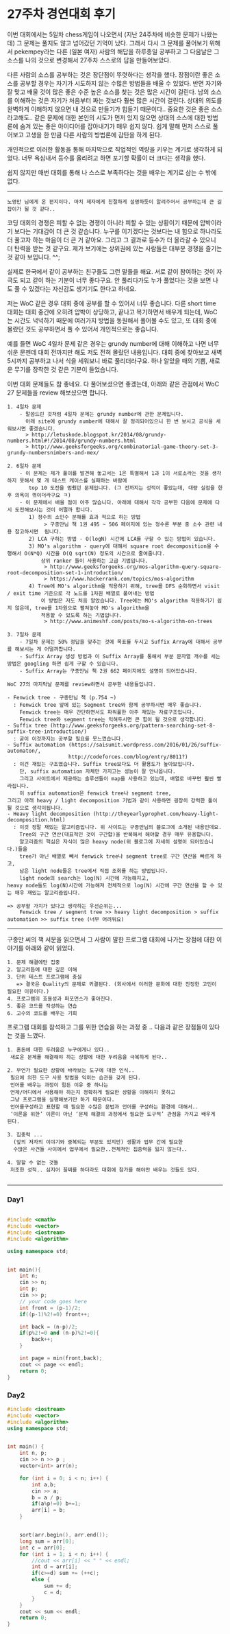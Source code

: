# 27주차 경연대회 후기

이번 대회에서는 5일차 chess게임이 나오면서 (지난 24주차에 비슷한 문제가 나왔는데) 그 문제는 풀지도 않고 넘어갔던 기억이 났다. 그래서 다시 그 문제를 풀어보기 위해서  pekempey라는 다른 (일본 여자) 사람의 해답을 하루종일 공부하고 그 다음날은 그 소스를 나의 것으로 변경해서 27주차 스스로의 답을 만들어보았다.

다른 사람의 소스를 공부하는 것은 장단점이 뚜렷하다는 생각을 했다.
장점이란 좋은 소스를 공부할 경우는 자기가 시도하지 않는 수많은 방법들을 배울 수 있었다. 반면 자기와 잘 맞고 배울 것이 많은 좋은 수준 높은 소스를 찾는 것은 많은 시간이 걸린다. 남의 소스를 이해하는 것은 자기가 처음부터 짜는 것보다 훨씬 많은 시간이 걸린다. 상대의 의도를 완벽하게 이해하지 않으면 내 것으로 만들기가 힘들기 때문이다.. 중요한 것은 좋은 소스라고해도.. 같은 문제에 대한 본인의 시도가 먼저 있지 않으면 상대의 소스에 대한 방법론에 숨겨 있는 좋은 아이디어를 잡아내기가 매우 쉽지 않다. 쉽게 말해 먼저 스스로 풀어보고 고생을 한 만큼 다른 사람의 방법론에 감탄을 하게 된다.

개인적으로 이러한 활동을 통해 마지막으로 직업적인 역량을 키우는 계기로 생각하게 되었다. 
너무 욕심내서 등수를 올리려고 하면 포기할 확률이 더 크다는 생각을 했다.

쉽지 않지만 매번 대회를 통해 나 스스로 부족하다는 것을 배우는 계기로 삼는 수 밖에 없다.

---
 `노영만 님에게 온 편지이다. 마치 제자에게 친절하게 설명하듯이 알려주어서 공부하는데 큰 길잡이가 될 것 같다..`

코딩 대회의 경쟁은 피할 수 없는 경쟁이 아니라 피할 수 있는 상황이기 때문에 압박이라기 보다는 기대감이 더 큰 것 같습니다.
누구를 이기겠다는 것보다는 내 힘으로 하나라도 더 풀고자 하는 마음이 더 큰 거 같아요.
그리고 그 결과로 등수가 더 올라갈 수 있으니 더 탄력을 받는 것 같구요.
제가 보기에는 상위권에 있는 사람들은 대부분 경쟁을 즐기는 것 같아 보입니다. ^^;

실제로 한국에서 같이 공부하는 친구들도 그런 말들을 해요. 서로 같이 참여하는 것이 자극도 되고 같이 하는 기분이 너무 좋다구요.
안 풀리다가도 누가 풀었다는 것을 보면 나도 풀 수 있겠다는 자신감도 생기기도 한다고 하네요.

저는 WoC 같은 경우 대회 중에 공부를 할 수 있어서 너무 좋습니다.
다른 short time 대회는 대회 중간에 오히려 압박이 상당하고, 끝나고 복기하면서 배우게 되는데,
WoC는 시간도 넉넉하기 때문에 여러가지 방법을 동원해서 풀어볼 수도 있고, 또 대회 중에 몰랐던 것도 공부하면서 풀 수 있어서 개인적으로는 좋습니다.

예를 들면 WoC 4일차 문제 같은 경우는 grundy number에 대해 이해하고 나면 너무 쉬운 문젠데
대회 전까지만 해도 저도 전혀 몰랐던 내용입니다.
대회 중에 찾아보고 새벽 5시까지 공부하고 나서 식을 세워보니 바로 풀리더라구요.
하나 알았을 때의 기쁨, 새로운 무기를 장착한 것 같은 기분이 들었습니다.

이번 대회 문제들도 참 좋네요.
다 풀어보셨으면 좋겠는데, 아래와 같은 관점에서 WoC 27 문제들을 review 해보셨으면 합니다.

    1. 4일차 문제
        - 말씀드린 것처럼 4일차 문제는 grundy number에 관한 문제입니다.
          아래 site에 grundy number에 대해서 잘 정리되어있으니 한 번 보시고 공식을 세워보시면 좋겠습니다.
          > http://letuskode.blogspot.kr/2014/08/grundy-numbers.html#!/2014/08/grundy-numbers.html
          > http://www.geeksforgeeks.org/combinatorial-game-theory-set-3-grundy-numbersnimbers-and-mex/

    2. 6일차 문제
        - 이 문제는 제가 풀이를 발견해 놓고서는 1은 특별해서 1과 1이 서로소라는 것을 생각하지 못해서 몇 개 테스트 케이스를 실패하는 바람에
           top 10 도전을 멈췄던 문제입니다. (그 전까지는 성적이 좋았는데, 대량 실점을 한 후 의욕이 꺾이더라구요 ㅋ)
        - 이 문제에서 배울 점이 아주 많습니다. 아래에 대해서 각각 공부한 다음에 문제에 다시 도전해보시는 것이 어떨까 합니다.
           1) 정수의 소인수 분해를 효과 적으로 하는 방법
                > 구종만님 책 1권 495 ~ 506 페이지에 있는 정수론 부분 중 소수 관련 내용 참고하시면  됩니다.
           2) LCA 구하는 방법 - O(logN) 시간에 LCA를 구할 수 있는 방법이 있습니다.
           3) MO's algorithm - query에 대해서 square root decomposition을 수행해서 O(N*Q) 시간을 O(Q sqrt(N) 정도의 시간으로 줄여줍니다.
               상위 ranker 들이 사용하는 고급 기법입니다.
                > http://www.geeksforgeeks.org/mos-algorithm-query-square-root-decomposition-set-1-introduction/
                > https://www.hackerrank.com/topics/mos-algorithm
           4) Tree에 MO's algorithm을 적용하기 위해, tree를 DFS 순회하면서 visit / exit time 기준으로 각 노드를 1차원 배열로 풀어내는 방법
               이 방법은 저도 처음 알았습니다. Tree에는 MO's algorithm 적용하기기 쉽지 않은데, tree를 1차원으로 펼쳐놓아 MO's algorithm을
               적용할 수 있도록 하는 기법입니다.
                > http://www.animeshf.com/posts/mo-s-algorithm-on-trees

    3. 7일차 문제
        - 7일차 문제는 50% 정답을 맞추는 것에 목표를 두시고 Suffix Array에 대해서 공부를 해보시는 게 어떨까합니다.
        - Suffix Array 생성 방법과 이 Suffix Array를 통해서 부분 문자열 개수를 세는 방법은 googling 하면 쉽게 구할 수 있습니다.
        - Suffix Array는 구종만님 책 2권 662 페이지에도 설명이 되어있습니다.
	
	WoC 27의 마지막날 문제를 review하면서 공부한 내용들입니다.

    - Fenwick tree - 구종만님 책 (p.754 ~)
      : Fenwick tree 앞에 있는 Segment tree와 함께 공부하시면 매우 좋습니다.
        Fenwick tree는 매우 간단하면서도 파워풀한 아주 재밌는 자료구조입니다.
        Fenwick tree와 segment tree는 익혀두시면 큰 힘이 될 것으로 생각합니다.
    - Suffix tree (http://www.geeksforgeeks.org/pattern-searching-set-8-suffix-tree-introduction/)
      : 굳이 이것까지는 공부할 필요를 못느꼈습니다.
    - Suffix automation (https://saisumit.wordpress.com/2016/01/26/suffix-automaton/, 
                        http://codeforces.com/blog/entry/8011?)
      : 이건 재밌는 구조였습니다. Suffix tree보다도 더 활용도가 높아보입니다.
        단, suffix automation 자체만 가지고는 성능이 잘 안나옵니다.
        그리고 사이트에서 제공하는 솔루션들이 map을 사용하고 있는데, 배열로 바꾸면 훨씬 빨라집니다.
        이 suffix automation은 fenwick tree나 segment tree, 
	그리고 아래 heavy / light decomposition 기법과 같이 사용하면 굉장히 강력한 툴이 될 것으로 생각이됩니다.
    - Heavy light decomposition (http://theyearlyprophet.com/heavy-light-decomposition.html)
      : 이것 정말 재밌는 알고리즘입니다. 위 사이트는 구종만님의 블로그에 소개된 내용인데요.
        Tree의 구간 연산(대표적인 것이 구간합)을 반복해서 해야할 경우 매우 유용합니다.
        알고리즘의 핵심은 자식이 많은 heavy node(위 블로그에 자세히 설명이 되어있습니다.)들을
        tree가 아닌 배열로 빼서 fenwick tree나 segment tree로 구간 연산을 빠르게 하고,
        남은 light node들은 tree에서 직접 조회를 하는 방법입니다.
        light node의 search는 log(N) 시간에 가능해지고, 
	heavy node들도 log(N)시간에 가능해져 전체적으로 log(N) 시간에 구간 연산을 할 수 있는 매우 재밌는 알고리즘입니다.

    => 공부할 가치가 있다고 생각하는 우선순위는...
        Fenwick tree / segment tree >> heavy light decomposition > suffix automation >> suffix tree (너무 어려워요)
	


---

구종만 씨의 책 서문을 읽으면서 그 사람이 말한 프로그램 대회에 나가는 장점에 대한 이야기를 아래와 같이 읽었다. 

```
1. 문제 해결에만 집중
2. 알고리듬에 대한 깊은 이해
3. 단위 테스트 프로그램에 충실 
   => 결국은 Quality의 문제로 귀결된다. (회사에서 이러한 문화에 대한 진정한 고민이 필요한 이유이다.)
4. 프로그램의 효율성과 퍼포먼스가 좋아진다.
5. 좋은 코드를 작성하는 연습
6. 고수의 코드를 배우는 기회
```

프로그램 대회를 참석하고 그를 위한 연습을 하는 과정 중 .. 다음과 같은 장점들이 있다는 것을 느꼈다. 

```
1. 혼돈에 대한 두려움은 누구에게나 있다..
 새로운 문제를 해결해야 하는 상황에 대한 두려움을 극복하게 된다..

2. 무언가 필요한 상황에 바라보는 도구에 대한 인식..
 필요에 의한 도구 사용 방법을 익히는 습관을 갖게 된다. 
 언어를 배우는 과정이 힘든 이유 중 하나는 
 언제/어디에서 사용해야 하는지 정확하게 필요한 상황을 이해하지 못하고 
 그냥 프로그램을 실행해보기만 하기 때문이다. 
 언어를구성하고 표현할 때 필요한 수많은 문법과 언어를 구성하는 환경에 대해서..  
 ‘이론을 위한’ 이론이 아닌 ‘문제 해결의 과정에서 필요한 도구적’ 관점을 가지고 배우게 된다.
 
3. 집중력 ...
  (앞의 저자의 이야기와 중복되는 부분도 있지만) 생활과 업무 간에 필요한 
  수많은 사건들 사이에서 업무에서 필요한..전체적인 집중력을 잃지 않는다..
  
4. 말할 수 없는 것들
 저조한 성적.. 심지어 꼴찌를 하더라도 대회에 참가를 해야만 배우는 것들도 있다.
	
```



---
### Day1
```cpp

#include <cmath>
#include <vector>
#include <iostream>
#include <algorithm>

using namespace std;


int main(){
    int n;
    cin >> n;
    int p;
    cin >> p;
    // your code goes here
    int front = (p-1)/2;
    if((p-1)%2!=0) front++;

    int back = (n-p)/2;
    if(p%2!=0 and (n-p)%2!=0){
        back++;
    }

    int page = min(front,back);
    cout << page << endl;
    return 0;
}

```

### Day2

```cpp
#include <iostream>
#include <vector>
#include <algorithm>
using namespace std;


int main() {
	int n, p;
	cin >> n >> p ;
	vector<int> arr(n);

	for (int i = 0; i < n; i++) {
		int a,b;
		cin >> a;
		b = a / p;
		if(a%p!=0) b+=1;
		arr[i] = b;
	}


	sort(arr.begin(), arr.end());
	long sum = arr[0];
	int c = arr[0];
	for (int i = 1; i < n; i++) {
		//cout << arr[i] << " " << endl;
		int d = arr[i];
		if(c>=d) sum += (++c);
		else {
			sum += d;
			c = d;
		}
	}
	cout << sum << endl;
	return 0;
}


```
